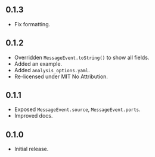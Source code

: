 ## 0.1.3

* Fix formatting.

## 0.1.2

* Overridden `MessageEvent.toString()` to show all fields.
* Added an example.
* Added `analysis_options.yaml`.
* Re-licensed under MIT No Attribution.

## 0.1.1

* Exposed `MessageEvent.source`, `MessageEvent.ports`.
* Improved docs.

## 0.1.0

* Initial release.
